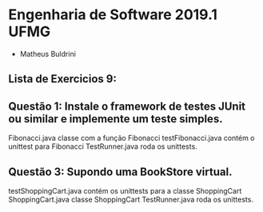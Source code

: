 ﻿# Engenharia de Software 2019.1 UFMG

 - Matheus Buldrini

## Lista de Exercicios 9:

## Questão 1: Instale o framework de testes JUnit ou similar e implemente um teste simples.

Fibonacci.java classe com a função Fibonacci
testFibonacci.java contém o unittest para Fibonacci
TestRunner.java roda os unittests.

## Questão 3: Supondo uma BookStore virtual.

testShoppingCart.java contém os unittests para a classe ShoppingCart
ShoppingCart.java classe ShoppingCart
TestRunner.java roda os unittests.
